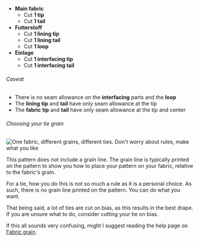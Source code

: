  - **Main fabric**
   - Cut **1 tip**
   - Cut **1 tail**
 - **Futterstoff**
   - Cut **1 lining tip**
   - Cut **1 lining tail**
   - Cut **1 loop**
 - **Einlage**
   - Cut **1 interfacing tip**
   - Cut **1 interfacing tail**

<Warning>

###### Caveat

 - There is no seam allowance on the **interfacing** parts and the **loop**
 - The **lining** **tip** and **tail** have only seam allowance at the tip
 - The **fabric** **tip** and **tail** have only seam allowance at the tip and center

</Warning>

<Tip>

###### Choosing your tie grain

![One fabric, different grains, different ties. Don't worry about rules, make what you like](tie-grain.png)

This pattern does not include a grain line. The grain line is typically printed on the pattern to show you how to place your pattern on your fabric, relative to the fabric's grain.

For a tie, how you do this is not so much a rule as it is a personal choice. As such, there is no grain line printed on the pattern. You can do what you want.

That being said, a lot of ties are cut on bias, as this results in the best drape. If you are unsure what to do, consider cutting your tie on bias.

If this all sounds very confusing, might I suggest reading the help page on [Fabric grain](/docs/sewing/fabric-grain).

</Tip>





